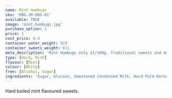 ```yaml
---
name: Mint Humbugs
sku: 'HBG-JR-085-01'
available: TRUE
image: 'mint-humbugs.jpg'
purchase_option: 1
price: 1
cost_price: 0.4
container_water_weight: 919
container_sweets_weight: 611
meta_description: 'Mint Humbugs only £1/100g. Traditional sweets and more at Humbugs Confectionery Store. Specialists in satisfying your sweet tooth!'
type: [Hard, Mint]
flavour: [Mint]
colour: [White]
free: [Alcohol, Sugar]
ingredients: 'Sugar, Glucose, Sweetened Condensed Milk, Hard Palm Kernal Oil, Flavour, Salt, Colour (E150), Emulsifier (Soya Lecithin)'
---
```

Hard boiled mint flavoured sweets.